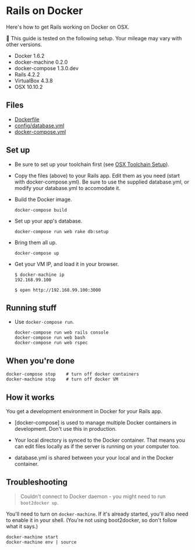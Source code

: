 # Rails on Docker

Here's how to get Rails working on Docker on OSX.

:construction: This guide is tested on the following setup. Your mileage may vary with other versions.

* Docker 1.6.2
* docker-machine 0.2.0
* docker-compose 1.3.0.dev
* Rails 4.2.2
* VirtualBox 4.3.8
* OSX 10.10.2

## Files

- [Dockerfile](Dockerfile)
- [config/database.yml](config/database.yml)
- [docker-compose.yml](docker-compose.yml)

## Set up

* Be sure to set up your toolchain first (see [OSX Toolchain Setup](_docs/osx.md)).

* Copy the files (above) to your Rails app. Edit them as you need (start with docker-compose.yml). Be sure to use the supplied database.yml, or modify your database.yml to accomodate it.

* Build the Docker image.

  ```
  docker-compose build
  ```

* Set up your app's database.

  ```
  docker-compose run web rake db:setup
  ```

* Bring them all up.

  ```
  docker-compose up
  ```

* Get your VM IP, and load it in your browser.

  ```
  $ docker-machine ip
  192.168.99.100

  $ open http://192.168.99.100:3000
  ```

## Running stuff

* Use `docker-compose run`.

  ```
  docker-compose run web rails console
  docker-compose run web bash
  docker-compose run web rspec
  ```

## When you're done

```
docker-compose stop    # turn off docker containers
docker-machine stop    # turn off docker VM
```

## How it works

You get a development environment in Docker for your Rails app.

 * [docker-compose] is used to manage multiple Docker containers in development. Don't use this in production.

 * Your local directory is synced to the Docker container. That means you can edit files locally as if the server is running on your computer too.

 * database.yml is shared between your your local and in the Docker container.

## Troubleshooting

> Couldn't connect to Docker daemon - you might need to run `boot2docker up`.

You'll need to turn on `docker-machine`. If it's already started, you'll also need to enable it in your shell. (You're not using boot2docker, so don't follow what it says.)

```
docker-machine start
docker-machine env | source
```

